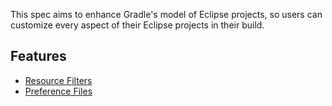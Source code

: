 This spec aims to enhance Gradle's model of Eclipse projects, so users can customize every aspect of their Eclipse projects in their build.

## Features

- [Resource Filters](resource-filters)
- [Preference Files](preference-files)
